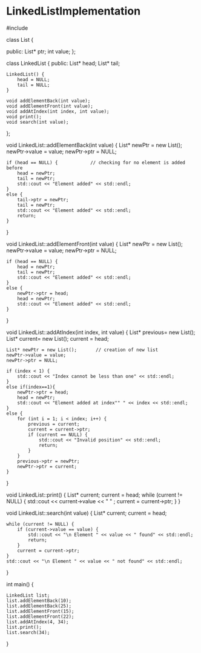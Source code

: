 # LinkedListImplementation
#include<iostream>

class List {

public:
	List* ptr;
	int value;
};

class LinkedList {
public:
	List* head;
	List* tail;

	LinkedList() {
		head = NULL; 
		tail = NULL;
	}

	void addElementBack(int value);
	void addElementFront(int value);
	void addAtIndex(int index, int value);
	void print();
	void search(int value);
};

void LinkedList::addElementBack(int value) {
	List* newPtr = new List();
	newPtr->value = value;
	newPtr->ptr = NULL;


	if (head == NULL) {            // checking for no element is added before
		head = newPtr;
		tail = newPtr;
		std::cout << "Element added" << std::endl;
	}
	else {
		tail->ptr = newPtr;
		tail = newPtr;
		std::cout << "Element added" << std::endl;
		return;
	}
}

void LinkedList::addElementFront(int value) {
	List* newPtr = new List();
	newPtr->value = value;
	newPtr->ptr = NULL;

	if (head == NULL) {
		head = newPtr;
		tail = newPtr;
		std::cout << "Element added" << std::endl;
	}
	else {
		newPtr->ptr = head;
		head = newPtr;
		std::cout << "Element added" << std::endl;
	}
}

void LinkedList::addAtIndex(int index, int value) {
	List* previous= new List();
	List* current= new List();
	current = head;

	List* newPtr = new List();       // creation of new list
	newPtr->value = value;
	newPtr->ptr = NULL;

	if (index < 1) {
		std::cout << "Index cannot be less than one" << std::endl;
	}
	else if(index==1){
		newPtr->ptr = head;
		head = newPtr;
		std::cout << "Element added at index"" " << index << std::endl;
	}
	else {
		for (int i = 1; i < index; i++) {
			previous = current;
			current = current->ptr;
			if (current == NULL) {
				std::cout << "Invalid position" << std::endl;
				return;
			}
		}
		previous->ptr = newPtr;
		newPtr->ptr = current;
	}
}

void LinkedList::print() {
	List* current;
	current = head;
	while (current != NULL) {
		std::cout << current->value << " " ;
		current = current->ptr;
	}
}

void LinkedList::search(int value) {
	List* current;
	current = head;

	while (current != NULL) {
		if (current->value == value) {
			std::cout << "\n Element " << value << " found" << std::endl;
			return;
		}
		current = current->ptr;
	}
	std::cout << "\n Element " << value << " not found" << std::endl;
}

int main() {

	LinkedList list;
	list.addElementBack(10);
	list.addElementBack(25);
	list.addElementFront(15);
	list.addElementFront(22);
	list.addAtIndex(4, 34);
	list.print();
	list.search(34);
}

